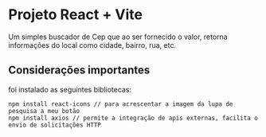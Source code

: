# Projeto React + Vite

Um simples buscador de Cep que ao ser fornecido o valor, retorna informações do local como cidade, bairro, rua, etc.

## Considerações importantes
foi instalado as seguintes bibliotecas: 

    npm install react-icons // para acrescentar a imagem da lupa de pesquisa a meu botão
    npm install axios // permite a integração de apis externas, facilita o envio de solicitações HTTP
